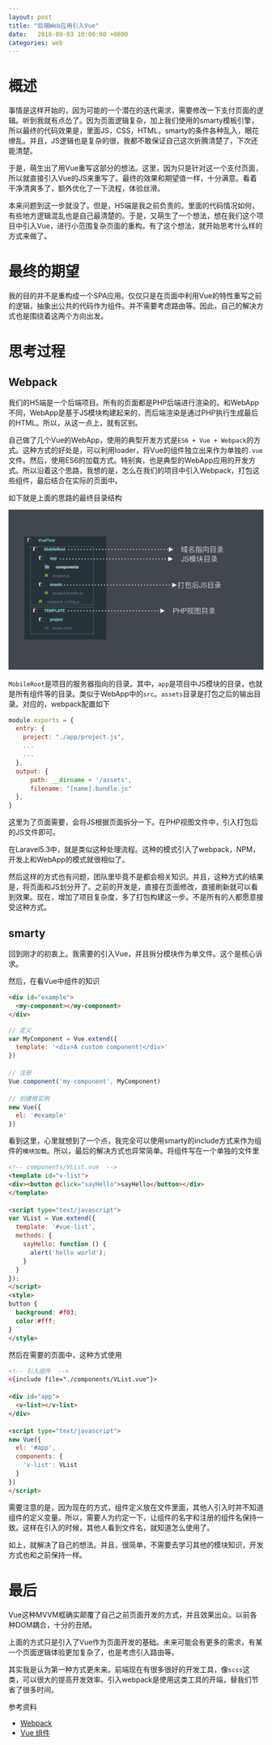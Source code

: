 ```yaml
---
layout: post
title: "后端Web应用引入Vue"
date:   2016-09-03 10:00:00 +0800
categories: web
---
```

# 概述

事情是这样开始的，因为可能的一个潜在的迭代需求，需要修改一下支付页面的逻辑。听到我就有点怂了。因为页面逻辑复杂，加上我们使用的smarty模板引擎，所以最终的代码效果是，里面JS，CSS，HTML，smarty的条件各种乱入，眼花缭乱。并且，JS逻辑也是复杂的很，我都不敢保证自己这次折腾清楚了，下次还能清楚。

于是，萌生出了用Vue重写这部分的想法。这里，因为只是针对这一个支付页面，所以就直接引入Vue的JS来重写了。最终的效果和期望值一样，十分满意。看着干净清爽多了，额外优化了一下流程，体验丝滑。

本来问题到这一步就没了。但是，H5端是我之前负责的。里面的代码情况如何，有些地方逻辑混乱也是自己最清楚的。于是，又萌生了一个想法，想在我们这个项目中引入Vue，进行小范围复杂页面的重构。有了这个想法，就开始思考什么样的方式来做了。

# 最终的期望

我的目的并不是重构成一个SPA应用。仅仅只是在页面中利用Vue的特性重写之前的逻辑，抽象出公共的代码作为组件。并不需要考虑路由等。因此，自己的解决方式也是围绕着这两个方向出发。

# 思考过程

## Webpack

我们的H5端是一个后端项目。所有的页面都是PHP后端进行渲染的。和WebApp不同，WebApp是基于JS模块构建起来的，而后端渲染是通过PHP执行生成最后的HTML。所以，从这一点上，就有区别。

自己做了几个Vue的WebApp，使用的典型开发方式是`ES6 + Vue + Webpack`的方式。这种方式的好处是，可以利用loader，将Vue的组件独立出来作为单独的`.vue`文件。然后，使用ES6的加载方式。特别爽，也是典型的WebApp应用的开发方式。所以沿着这个思路，我想的是，怎么在我们的项目中引入Webpack，打包这些组件，最后结合在实际的页面中。

如下就是上面的思路的最终目录结构

![目录结构](/static/assert/imgs/vue-folder.png)

`MobileRoot`是项目的服务器指向的目录。其中，`app`是项目中JS模块的目录，也就是所有组件等的目录。类似于WebApp中的`src`。`assets`目录是打包之后的输出目录。对应的，webpack配置如下

```javascript
module.exports = {
  entry: {
    project: "./app/project.js",
    ...
    ...
  },
  output: {
      path: __dirname + '/assets',
      filename: "[name].bundle.js"
  },
}
```

这里为了页面需要，会将JS根据页面拆分一下。在PHP视图文件中，引入打包后的JS文件即可。

在Laravel5.3中，就是类似这种处理流程。这种的模式引入了webpack，NPM，开发上和WebApp的模式就很相似了。

然后这样的方式也有问题，团队里毕竟不是都会相关知识。并且，这种方式的结果是，将页面和JS划分开了。之前的开发是，直接在页面修改，直接刷新就可以看到效果。现在，增加了项目复杂度，多了打包构建这一步。不是所有的人都愿意接受这种方式。

## smarty

回到刚才的初衷上。我需要的引入Vue，并且拆分模块作为单文件。这个是核心诉求。

然后，在看Vue中组件的知识

```html
<div id="example">
  <my-component></my-component>
</div>
```

```javascript
// 定义
var MyComponent = Vue.extend({
  template: '<div>A custom component!</div>'
})

// 注册
Vue.component('my-component', MyComponent)

// 创建根实例
new Vue({
  el: '#example'
})
```

看到这里，心里就想到了一个点，我完全可以使用smarty的include方式来作为组件的`模块加载`。所以，最后的解决方式也异常简单。将组件写在一个单独的文件里

```html
<!-- components/VList.vue  -->
<template id="v-list">
<div><button @click="sayHello">sayHello</button></div>
</template>

<script type="text/javascript">
var VList = Vue.extend({
  template: '#vue-list',
  methods: {
    sayHello: function () {
      alert('hello world');
    }
  }
});
</script>
<style>
button {
  background: #f03;
  color:#fff;
}
</style>
```

然后在需要的页面中，这种方式使用

```html
<!-- 引入组件  -->
<{include file="./components/VList.vue"}>

<div id="app">
  <v-list></v-list>
</div>

<script type="text/javascript">
new Vue({
  el: '#app',
  components: {
    'v-list': VList
  }
})
</script>
```

需要注意的是，因为现在的方式，组件定义放在文件里面，其他人引入时并不知道组件的定义变量。所以，需要人为约定一下，让组件的名字和注册的组件名保持一致。这样在引入的时候，其他人看到文件名，就知道怎么使用了。

如上，就解决了自己的想法。并且，很简单，不需要去学习其他的模块知识，开发方式也和之前保持一样。

# 最后

Vue这种MVVM框确实颠覆了自己之前页面开发的方式，并且效果出众。以前各种DOM耦合，十分的丑陋。

上面的方式只是引入了Vue作为页面开发的基础。未来可能会有更多的需求，有某一个页面逻辑体验更加复杂了，也是考虑引入路由等。

其实我是认为第一种方式更未来。前端现在有很多很好的开发工具，像`scss`这类，可以很大的提高开发效率。引入webpack是使用这类工具的开端，替我们节省了很多时间。

参考资料

* [Webpack](https://webpack.github.io/)
* [Vue 组件](https://vuejs.org.cn/guide/components.html)
